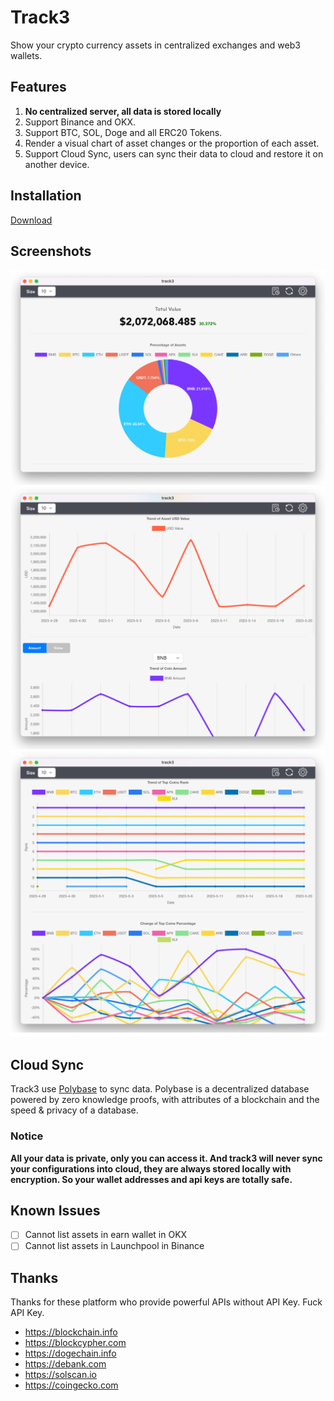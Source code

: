 # Track3

Show your crypto currency assets in centralized exchanges and web3 wallets.

## Features

1. **No centralized server, all data is stored locally**
2. Support Binance and OKX.
3. Support BTC, SOL, Doge and all ERC20 Tokens.
4. Render a visual chart of asset changes or the proportion of each asset.
5. Support Cloud Sync, users can sync their data to cloud and restore it on another device.

## Installation

[Download](https://github.com/domechn/track3/releases)

## Screenshots

![sc1](./images/demo/sc1.png)
![sc2](./images/demo/sc2.png)
![sc3](./images/demo/sc3.png)

## Cloud Sync

Track3 use [Polybase](https://polybase.xyz/) to sync data. Polybase is a decentralized database powered by zero knowledge proofs, with attributes of a blockchain and the speed & privacy of a database.

### Notice

**All your data is private, only you can access it. And track3 will never sync your configurations into cloud, they are always stored locally with encryption. So your wallet addresses and api keys are totally safe.**

## Known Issues

- [ ] Cannot list assets in earn wallet in OKX
- [ ] Cannot list assets in Launchpool in Binance

## Thanks

Thanks for these platform who provide powerful APIs without API Key. Fuck API Key.

- https://blockchain.info
- https://blockcypher.com
- https://dogechain.info
- https://debank.com
- https://solscan.io
- https://coingecko.com
